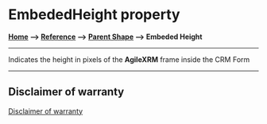 # EmbededHeight property

**[Home](/) --> [Reference](/ref)  -->  [Parent Shape](javascript:history.back()) --> Embeded Height**

---

Indicates the height in pixels of the **AgileXRM** frame inside the CRM Form

---

## Disclaimer of warranty

[Disclaimer of warranty](../../guides/common/DisclaimerOfWarranty.md)
